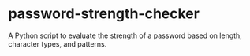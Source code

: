 # password-strength-checker
A Python script to evaluate the strength of a password based on length, character types, and patterns.
